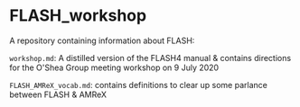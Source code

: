 # FLASH_workshop
A repository containing information about FLASH:

`workshop.md`: A distilled version of the FLASH4 manual & contains directions for the O'Shea Group meeting workshop on 9 July 2020

`FLASH_AMReX_vocab.md`: contains definitions to clear up some parlance between FLASH & AMReX
